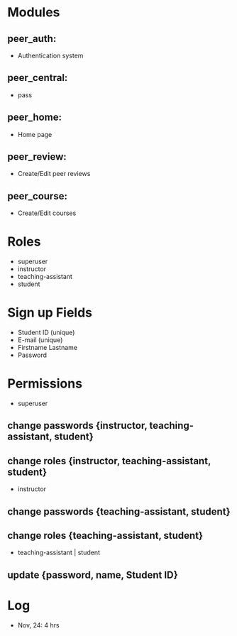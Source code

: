 Modules
========
peer_auth:
-----------
+ Authentication system

peer_central:
--------------
+ pass

peer_home:
-----------
+ Home page

peer_review:
------------
+ Create/Edit peer reviews

peer_course:
------------
+ Create/Edit courses
		
Roles
======
* superuser
* instructor
* teaching-assistant
* student

Sign up Fields
===============
* Student ID (unique)
* E-mail (unique)
* Firstname Lastname
* Password

Permissions
===========
* superuser
## change passwords {instructor, teaching-assistant, student}
## change roles {instructor, teaching-assistant, student}
* instructor
## change passwords {teaching-assistant, student}
## change roles {teaching-assistant, student}
* teaching-assistant | student
## update {password, name, Student ID}

Log
=======
* Nov, 24: 4 hrs

